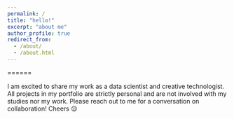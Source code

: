 ```yaml
---
permalink: /
title: "hello!"
excerpt: "about me"
author_profile: true
redirect_from:
  - /about/
  - /about.html
---
```


======

I am excited to share my work as a data scientist and creative technologist. All projects in my portfolio are strictly personal and are not involved with my studies nor my work. Please reach out to me for a conversation on collaboration! Cheers 😌
